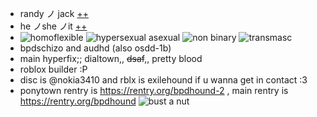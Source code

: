 - randy ノ jack [++](https://pronouns.cc/@subkit)
- he ノshe ノit [++](https://pronouns.cc/@subkit)
- ![homoflexible](https://i.postimg.cc/NjV4WJRS/homoflexible.jpg) ![hypersexual asexual](https://i.postimg.cc/1tjXDznw/hypersexual-asexual-20px-4-stripes.png) ![non binary](https://i.postimg.cc/1533YLnz/non-binary-4-stripes-20-px.png) ![transmasc](https://i.postimg.cc/hG2Vg52w/transmasculine-7-stripes-20-px.png)
- bpdschizo and audhd (also osdd-1b)
- main hyperfix;; dialtown,, ~~dsaf~~,, pretty blood
- roblox builder :P
- disc is @nokia3410 and rblx is exilehound if u wanna get in contact :3
- ponytown rentry is https://rentry.org/bpdhound-2 , main rentry is https://rentry.org/bpdhound
   ![bust a nut](https://media.tenor.com/JyyMYp-1qwQAAAAd/dsaf-dayshift-at-freddys.gif)
